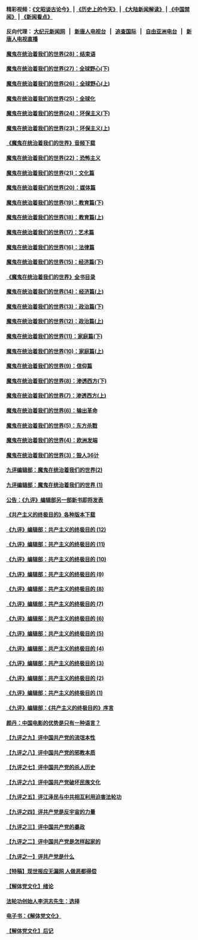#### 精彩视频：[《文昭谈古论今》](http://107.191.53.159/wenzhao) | [《历史上的今天》](http://107.191.53.159/today-in-history) | [《大陆新闻解读》](http://107.191.53.159/ntdtv-comedy) | [《中国禁闻》](http://107.191.53.159/ntdtv-news) | [《新闻看点》](http://107.191.53.159/news-insight) 

 #### 反向代理： [大纪元新闻网](http://107.191.53.159:10080/) &nbsp;&nbsp;|&nbsp;&nbsp; [新唐人电视台](http://107.191.53.159:8000/) &nbsp;&nbsp;|&nbsp;&nbsp; [追查国际](http://107.191.53.159:10010/) &nbsp;&nbsp;|&nbsp;&nbsp; [自由亚洲电台](http://107.191.53.159:9800/) &nbsp;&nbsp;|&nbsp;&nbsp; [新唐人电视直播](http://107.191.53.159/) 

#### [魔鬼在统治着我们的世界(28)：结束语](../pages/nsc422/n10936246.md?t=02171450) 

#### [魔鬼在统治着我们的世界(27)：全球野心(下)](../pages/nsc422/n10928319.md?t=02171450) 

#### [魔鬼在统治着我们的世界(26)：全球野心(上)](../pages/nsc422/n10900318.md?t=02171450) 

#### [魔鬼在统治着我们的世界(25)：全球化](../pages/nsc422/n10788205.md?t=02171450) 

#### [魔鬼在统治着我们的世界(24)：环保主义(下)](../pages/nsc422/n10695307.md?t=02171450) 

#### [魔鬼在统治着我们的世界(23)：环保主义(上)](../pages/nsc422/n10688613.md?t=02171450) 

#### [《魔鬼在统治着我们的世界》音频下载](../pages/nsc422/n10635553.md?t=02171450) 

#### [魔鬼在统治着我们的世界(22)：恐怖主义](../pages/nsc422/n10614727.md?t=02171450) 

#### [魔鬼在统治着我们的世界(21)：文化篇](../pages/nsc422/n10597706.md?t=02171450) 

#### [魔鬼在统治着我们的世界(20)：媒体篇](../pages/nsc422/n10586579.md?t=02171450) 

#### [魔鬼在统治着我们的世界(19)：教育篇(下)](../pages/nsc422/n10564808.md?t=02171450) 

#### [魔鬼在统治着我们的世界(18)：教育篇(上)](../pages/nsc422/n10526970.md?t=02171450) 

#### [魔鬼在统治着我们的世界(17)：艺术篇](../pages/nsc422/n10499093.md?t=02171450) 

#### [魔鬼在统治着我们的世界(16)：法律篇](../pages/nsc422/n10485969.md?t=02171450) 

#### [魔鬼在统治着我们的世界(15)：经济篇(下)](../pages/nsc422/n10469975.md?t=02171450) 

#### [《魔鬼在统治着我们的世界》全书目录](../pages/nsc422/n10464261.md?t=02171450) 

#### [魔鬼在统治着我们的世界(14)：经济篇(上)](../pages/nsc422/n10457370.md?t=02171450) 

#### [魔鬼在统治着我们的世界(13)：政治篇(下)](../pages/nsc422/n10448270.md?t=02171450) 

#### [魔鬼在统治着我们的世界(12)：政治篇(上)](../pages/nsc422/n10444576.md?t=02171450) 

#### [魔鬼在统治着我们的世界(11)：家庭篇(下)](../pages/nsc422/n10440961.md?t=02171450) 

#### [魔鬼在统治着我们的世界(10)：家庭篇(上)](../pages/nsc422/n10435448.md?t=02171450) 

#### [魔鬼在统治着我们的世界(9)：信仰篇](../pages/nsc422/n10432159.md?t=02171450) 

#### [魔鬼在统治着我们的世界(8)：渗透西方(下)](../pages/nsc422/n10429603.md?t=02171450) 

#### [魔鬼在统治着我们的世界(7)：渗透西方(上)](../pages/nsc422/n10426013.md?t=02171450) 

#### [魔鬼在统治着我们的世界(6)：输出革命](../pages/nsc422/n10421536.md?t=02171450) 

#### [魔鬼在统治着我们的世界(5)：东方杀戮](../pages/nsc422/n10417707.md?t=02171450) 

#### [魔鬼在统治着我们的世界(4)：欧洲发端](../pages/nsc422/n10414890.md?t=02171450) 

#### [魔鬼在统治着我们的世界(3)：毁人36计](../pages/nsc422/n10411583.md?t=02171450) 

#### [九评编辑部：魔鬼在统治着我们的世界(2)](../pages/nsc422/n10410036.md?t=02171450) 

#### [九评编辑部：魔鬼在统治着我们的世界 (1)](../pages/nsc422/n10406825.md?t=02171450) 

#### [公告：《九评》编辑部另一部新书即将发表](../pages/nsc422/n10405104.md?t=02171450) 

#### [《共产主义的终极目的》各种版本下载](../pages/nsc422/n10022138.md?t=02171450) 

#### [《九评》编辑部：共产主义的终极目的 (12)](../pages/nsc422/n9933272.md?t=02171450) 

#### [《九评》编辑部：共产主义的终极目的 (11)](../pages/nsc422/n9924973.md?t=02171450) 

#### [《九评》编辑部：共产主义的终极目的 (10)](../pages/nsc422/n9920883.md?t=02171450) 

#### [《九评》编辑部：共产主义的终极目的 (9)](../pages/nsc422/n9916363.md?t=02171450) 

#### [《九评》编辑部：共产主义的终极目的 (8)](../pages/nsc422/n9912488.md?t=02171450) 

#### [《九评》编辑部：共产主义的终极目的 (7)](../pages/nsc422/n9901176.md?t=02171450) 

#### [《九评》编辑部：共产主义的终极目的 (6)](../pages/nsc422/n9899359.md?t=02171450) 

#### [《九评》编辑部：共产主义的终极目的 (5)](../pages/nsc422/n9893174.md?t=02171450) 

#### [《九评》编辑部：共产主义的终极目的 (4)](../pages/nsc422/n9891246.md?t=02171450) 

#### [《九评》编辑部：共产主义的终极目的 (3)](../pages/nsc422/n9879879.md?t=02171450) 

#### [《九评》编辑部：共产主义的终极目的 (2)](../pages/nsc422/n9876205.md?t=02171450) 

#### [《九评》编辑部：共产主义的终极目的 (1)](../pages/nsc422/n9865857.md?t=02171450) 

#### [《九评》编辑部：《共产主义的终极目的》序言](../pages/nsc422/n9862666.md?t=02171450) 

#### [颜丹：中国电影的优势是只有一种语言？](../pages/nsc422/n9583062.md?t=02171450) 

#### [【九评之九】评中国共产党的流氓本性](../pages/nsc422/n737542.md?t=02171450) 

#### [【九评之八】评中国共产党的邪教本质](../pages/nsc422/n735942.md?t=02171450) 

#### [【九评之七】评中国共产党的杀人历史](../pages/nsc422/n733806.md?t=02171450) 

#### [【九评之六】评中国共产党破坏民族文化](../pages/nsc422/n731667.md?t=02171450) 

#### [【九评之五】评江泽民与中共相互利用迫害法轮功](../pages/nsc422/n730058.md?t=02171450) 

#### [【九评之四】评共产党是反宇宙的力量](../pages/nsc422/n727814.md?t=02171450) 

#### [【九评之三】评中国共产党的暴政](../pages/nsc422/n725597.md?t=02171450) 

#### [【九评之二】评中国共产党是怎样起家的](../pages/nsc422/n723946.md?t=02171450) 

#### [【九评之一】评共产党是什么](../pages/nsc422/n722529.md?t=02171450) 

#### [【特稿】现世报应无漏网 人做恶都得偿](../pages/nsc422/n4215167.md?t=02171450) 

#### [【解体党文化】绪论](../pages/nsc422/n1449356.md?t=02171450) 

#### [法轮功创始人李洪志先生：选择](../pages/nsc422/n3580738.md?t=02171450) 

#### [电子书：《解体党文化》](../pages/nsc422/n1573484.md?t=02171450) 

#### [【解体党文化】后记](../pages/nsc422/n1531999.md?t=02171450) 

